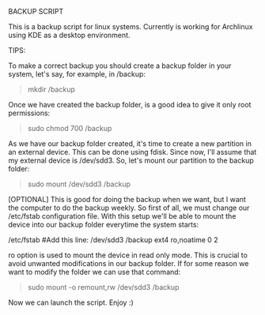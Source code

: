 BACKUP SCRIPT

This is a backup script for linux systems. Currently is working for 
Archlinux using KDE as a desktop environment.

TIPS:

To make a correct backup you should create a backup folder in your system, 
let's say, for example, in /backup: 

> mkdir /backup

Once we have created the backup folder, is a good idea to give it only root 
permissions:

> sudo chmod 700 /backup

As we have our backup folder created, it's time to create a new  partition 
in an external device. This can be done using fdisk.
Since now, I'll assume that my external device is /dev/sdd3.
So, let's mount our partition to the backup folder:

> sudo mount /dev/sdd3 /backup

[OPTIONAL]
This is good for doing the backup when we want, but I want the 
computer to do the backup weekly. So first of all, we must change our /etc/fstab 
configuration file. With this setup we'll be able to mount the device into 
our backup folder everytime the system starts:

/etc/fstab
#Add this line:
/dev/sdd3	/backup	      ext4       ro,noatime       0      2

ro option is used to mount the device in read only mode. This is crucial to 
avoid unwanted modifications in our backup folder. If for some reason we 
want to modify the folder we can use that command:

> sudo mount -o remount,rw /dev/sdd3 /backup

Now we can launch the script. Enjoy :)   
